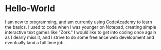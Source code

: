 # Hello-World
I am new to programming, and am currently using CodeAcademy to learn the basics. I used to code when I was younger on Notepad, creating simple interactive text games like "Zork." 
I would like to get into coding once again as I dearly miss it, and I strive to do some freelance web development and eventually land a full time job. 
